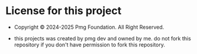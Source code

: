 # License for this project

- Copyright © 2024-2025 Pmg Foundation. All Right Reserved.

- this projects was created by pmg dev and owned by me. do not fork this repository if you don't have permission to fork this repository.


